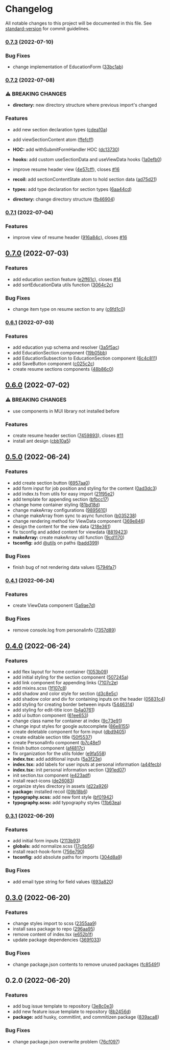 # Changelog

All notable changes to this project will be documented in this file. See [standard-version](https://github.com/conventional-changelog/standard-version) for commit guidelines.

### [0.7.3](https://github.com/kennethtegrado/resumetor/compare/v0.7.2...v0.7.3) (2022-07-10)


### Bug Fixes

* change implementation of EducationForm ([33bc1ab](https://github.com/kennethtegrado/resumetor/commit/33bc1ab0f175ae492b22df5e0db7d61ac73d806e))

### [0.7.2](https://github.com/kennethtegrado/resumetor/compare/v0.7.1...v0.7.2) (2022-07-08)


### ⚠ BREAKING CHANGES

* **directory:** new directory structure where previous import's changed

### Features

* add new section declaration types ([cdea10a](https://github.com/kennethtegrado/resumetor/commit/cdea10a49c6645bdbbac0f2454bd48d9cc6d78b6))
* add viewSectionContent atom ([ffefcff](https://github.com/kennethtegrado/resumetor/commit/ffefcff0fa2a7f5c996b28c8b03f5f35e027f4ae))
* **HOC:** add withSubmitFormHandler HOC ([dc13730](https://github.com/kennethtegrado/resumetor/commit/dc13730dfe9ed14297a95544a5a6643ce64fe83f))
* **hooks:** add custom useSectionData and useViewData hooks ([1a0efb0](https://github.com/kennethtegrado/resumetor/commit/1a0efb04eb5ec0e86444525c00de491d8ab63e1a))
* improve resume header view ([4e57cff](https://github.com/kennethtegrado/resumetor/commit/4e57cffd0856a277bdae3c67592aab253f533481)), closes [#16](https://github.com/kennethtegrado/resumetor/issues/16)
* **recoil:** add sectionContentState atom to hold section data ([ad75d21](https://github.com/kennethtegrado/resumetor/commit/ad75d21bb5cd4b48d34527a92dd01dedca494147))
* **types:** add type declaration for section types ([6aa44cd](https://github.com/kennethtegrado/resumetor/commit/6aa44cd8fb0502700e906cf24e2f2f4985ec0d1e))


* **directory:** change directory structure ([fb46904](https://github.com/kennethtegrado/resumetor/commit/fb46904b8bf619a47e1ff6560344ca2e1cd1a985))

### [0.7.1](https://github.com/kennethtegrado/resumetor/compare/v0.7.0...v0.7.1) (2022-07-04)


### Features

* improve view of resume header ([916a84c](https://github.com/kennethtegrado/resumetor/commit/916a84cd92d7c01f5411569d931eade4437e35af)), closes [#16](https://github.com/kennethtegrado/resumetor/issues/16)

## [0.7.0](https://github.com/kennethtegrado/resumetor/compare/v0.6.1...v0.7.0) (2022-07-03)


### Features

* add education section feature ([e2ff61c](https://github.com/kennethtegrado/resumetor/commit/e2ff61ce4db43251c3c95739c6a8c4a4687f370b)), closes [#14](https://github.com/kennethtegrado/resumetor/issues/14)
* add sortEducationData utils function ([3064c2c](https://github.com/kennethtegrado/resumetor/commit/3064c2cbe09f53f2ba8fd07106b8b2a5acdf53d2))


### Bug Fixes

* change item type on resume section to any ([c6fd1c0](https://github.com/kennethtegrado/resumetor/commit/c6fd1c0e8230ab1a8387ba34cdafeb1f31c7aa02))

### [0.6.1](https://github.com/kennethtegrado/resumetor/compare/v0.6.0...v0.6.1) (2022-07-03)


### Features

* add education yup schema and resolver ([3a5f5ac](https://github.com/kennethtegrado/resumetor/commit/3a5f5ace7b787d0f29fbc0408196c4ca4377d53b))
* add EducationSection component ([19b05bb](https://github.com/kennethtegrado/resumetor/commit/19b05bba7d33a2e3a3cc1e922e9c55308253c0ee))
* add EducationSubsection to EducationSection component ([6c4c811](https://github.com/kennethtegrado/resumetor/commit/6c4c811a2ffe1a61e51f8eb8e7626a3fa34c7b8c))
* add SaveButton component ([c025c2c](https://github.com/kennethtegrado/resumetor/commit/c025c2ca001010c6e1f6e741bda17b9b9ac96ad7))
* create resume sections components ([48b86c0](https://github.com/kennethtegrado/resumetor/commit/48b86c0eb782affc4556a7cccf63f59c0990aee3))

## [0.6.0](https://github.com/kennethtegrado/resumetor/compare/v0.5.0...v0.6.0) (2022-07-02)


### ⚠ BREAKING CHANGES

* use components in MUI library not installed before

### Features

* create resume header section ([7459893](https://github.com/kennethtegrado/resumetor/commit/74598934f964c79865fc94c8bfbd5f1d25252426)), closes [#11](https://github.com/kennethtegrado/resumetor/issues/11)
* install ant design ([cbb10a5](https://github.com/kennethtegrado/resumetor/commit/cbb10a59c8fcfceca8815acf46c5d8f746074aa5))

## [0.5.0](https://github.com/kennethtegrado/resumetor/compare/v0.4.1...v0.5.0) (2022-06-24)


### Features

* add create section button ([6957aa0](https://github.com/kennethtegrado/resumetor/commit/6957aa024687d78de60af21af9c58388a1aef744))
* add form input for job position and styling for the content ([0ad3dc3](https://github.com/kennethtegrado/resumetor/commit/0ad3dc333d386a036bac08c7b48ff9284c3ef8d9))
* add index.ts from utils for easy import ([21f95e2](https://github.com/kennethtegrado/resumetor/commit/21f95e263e8e2cc9ee95baf26e5797327979e612))
* add template for appending section ([bfbcc17](https://github.com/kennethtegrado/resumetor/commit/bfbcc17362f8d7ecea77c699c1eebb8c9e0ef4ff))
* change home container styling ([81bd18d](https://github.com/kennethtegrado/resumetor/commit/81bd18d8c09a60560e38840fba0241a89d727ea6))
* change makeArray configurations ([9895610](https://github.com/kennethtegrado/resumetor/commit/98956102e4d854d4b2a63c726abb1955e3a2d0c9))
* change makeArray from sync to async function ([b035238](https://github.com/kennethtegrado/resumetor/commit/b035238186e251ed2d72d650ff3743b017a6530d))
* change rendering method for ViewData component ([369e846](https://github.com/kennethtegrado/resumetor/commit/369e8467dc98de27f87574a8dea77d9ba5cf8db9))
* design the content for the view data ([218e361](https://github.com/kennethtegrado/resumetor/commit/218e361bf20e86a51a71e9f4dab5fdf0cbe2e4b1))
* fix tsconfig and added content for viewdata ([8819423](https://github.com/kennethtegrado/resumetor/commit/88194237dd6dd3bcc3a566a981777d369b562b8b))
* **makeArray:** create makeArray util function ([9cd1170](https://github.com/kennethtegrado/resumetor/commit/9cd11707a558b8b4033e1e18b4ddeb433af63e81))
* **tsconfig:** add [@utils](https://github.com/utils) on paths ([badd399](https://github.com/kennethtegrado/resumetor/commit/badd39946724473c5aecd974fb9574820108a884))


### Bug Fixes

* finish bug of not rendering data values ([5794fa7](https://github.com/kennethtegrado/resumetor/commit/5794fa7514fe04693d2e82b86e521e7fb67718b2))

### [0.4.1](https://github.com/kennethtegrado/resumetor/compare/v0.4.0...v0.4.1) (2022-06-24)


### Features

* create ViewData component ([5a9ae7d](https://github.com/kennethtegrado/resumetor/commit/5a9ae7d2ac700f4cd6e46289216b89d598556760))


### Bug Fixes

* remove console.log from personalinfo ([7357d89](https://github.com/kennethtegrado/resumetor/commit/7357d89d156ccc32541ffa5325d738adb41485ca))

## [0.4.0](https://github.com/kennethtegrado/resumetor/compare/v0.3.1...v0.4.0) (2022-06-24)


### Features

* add flex layout for home container ([1053b09](https://github.com/kennethtegrado/resumetor/commit/1053b097a21a39efa453089abb81d45ccb30cf39))
* add initial styling for the section component ([507245a](https://github.com/kennethtegrado/resumetor/commit/507245a252165a9bf92b0c11bbbc130e062bc63a))
* add link component for appending links ([7107c2e](https://github.com/kennethtegrado/resumetor/commit/7107c2e1354bebb58fd51ff8ce6e037d836c92cc))
* add mixins.scss ([1f107c8](https://github.com/kennethtegrado/resumetor/commit/1f107c878a34f60761e61cab56a86bfbbc87b969))
* add shadow and color style for section ([d3c8e5c](https://github.com/kennethtegrado/resumetor/commit/d3c8e5c8973171b79e34c8bdf86b1e7ea94a9717))
* add shadow color and div for containing inputs on the header ([05831c4](https://github.com/kennethtegrado/resumetor/commit/05831c47bc414cd621ccfef21c0c196414067dbf))
* add styling for creating border between inputs ([5446314](https://github.com/kennethtegrado/resumetor/commit/5446314ab73c2bb61714ac4acc151ada7fbd97d5))
* add styling for edit-title icon ([b4a0761](https://github.com/kennethtegrado/resumetor/commit/b4a076199439bfcbbf3572438a892b6d7638c466))
* add ui button component ([61ee653](https://github.com/kennethtegrado/resumetor/commit/61ee653ad01c20543289e5e23ca05f3d8a64a59b))
* change class name for container at index ([9c73e91](https://github.com/kennethtegrado/resumetor/commit/9c73e91a3ebc07cbd58c737a38da0cf7640dcdc7))
* change input styles for google autocomplete ([86e8155](https://github.com/kennethtegrado/resumetor/commit/86e815521df8f0ec5cc476a7877c00023a95cb03))
* create deletable component for form input ([dbd9405](https://github.com/kennethtegrado/resumetor/commit/dbd94054477b0c0e437e5a84d1ce595178ff7cd0))
* create editable section title ([50f5537](https://github.com/kennethtegrado/resumetor/commit/50f5537535345a70c29ffc3e43675d7b56d6d418))
* create PersonalInfo component ([b7c48e1](https://github.com/kennethtegrado/resumetor/commit/b7c48e11c28d4ad1bf8287c4c25b470f4db728c7))
* finish button component ([af4817c](https://github.com/kennethtegrado/resumetor/commit/af4817c7325f48fd596d6d774b36061a04214951))
* fix organization for the utils folder ([e9fa558](https://github.com/kennethtegrado/resumetor/commit/e9fa5587b0f72f25ec88c8058834078d9edac317))
* **index.tsx:** add additional inputs ([5a3f23e](https://github.com/kennethtegrado/resumetor/commit/5a3f23e694ae56e55cf043f2da30e66a9b1ee5ab))
* **index.tsx:** add labels for user inputs at personal information ([a44fecb](https://github.com/kennethtegrado/resumetor/commit/a44fecb8886e28b42d4c2f4628ba28348906b73c))
* **index.tsx:** init personal information section ([391ed07](https://github.com/kennethtegrado/resumetor/commit/391ed0747b2753c5ad7378fa1e54d1939311cf9b))
* init section.tsx component ([e423adf](https://github.com/kennethtegrado/resumetor/commit/e423adf169296d7820ea7f4be60fed1e1a38b0e1))
* install react-icons ([de26083](https://github.com/kennethtegrado/resumetor/commit/de260832accbd0e151bdc3a5ee56c496d8f840b7))
* organize styles directory in assets ([d22a926](https://github.com/kennethtegrado/resumetor/commit/d22a926d4bcc72aa5996dfe517ab97c87de9f1a7))
* **package:** installed recoil ([09b18b6](https://github.com/kennethtegrado/resumetor/commit/09b18b6871138fca8cfd5d2da7b70dbd0297fb1f))
* **typography.scss:** add new font style ([bf01942](https://github.com/kennethtegrado/resumetor/commit/bf019428f6f25afc52535be437cb5d8f2189d21f))
* **typography.scss:** add typography styles ([11b63ea](https://github.com/kennethtegrado/resumetor/commit/11b63ea949f6b49429171b68d503368133522f05))

### [0.3.1](https://github.com/kennethtegrado/resumetor/compare/v0.3.0...v0.3.1) (2022-06-20)


### Features

* add initial form inputs ([2113b93](https://github.com/kennethtegrado/resumetor/commit/2113b9317ba808f959c03e9479e001d651ee949a))
* **globals:** add normalize.scss ([17c5b56](https://github.com/kennethtegrado/resumetor/commit/17c5b56b9b8704589e5c33854a7da6aa35fde034))
* install react-hook-form ([756e790](https://github.com/kennethtegrado/resumetor/commit/756e790b9e32e55a1b2ec1ac9d721a4937b211cc))
* **tsconfig:** add absolute paths for imports ([304d8a9](https://github.com/kennethtegrado/resumetor/commit/304d8a91ab8f416699797f16a5cdf2ef3d5939a4))


### Bug Fixes

* add email type string for field values ([693a820](https://github.com/kennethtegrado/resumetor/commit/693a8206cbfe12051f320f1b11d8c7fab3652c38))

## [0.3.0](https://github.com/kennethtegrado/resumetor/compare/v0.2.0...v0.3.0) (2022-06-20)


### Features

* change styles import to scss ([2355aa9](https://github.com/kennethtegrado/resumetor/commit/2355aa9d91d6c150ccce501b98c96830f857b1bc))
* install sass package to repo ([296aa95](https://github.com/kennethtegrado/resumetor/commit/296aa9583c0bc9c4a087e7e25f6b85976c1512c0))
* remove content of index.tsx ([e652b1f](https://github.com/kennethtegrado/resumetor/commit/e652b1f69ae3fcd3940fe8dc01ba6abcfd6fe605))
* update package dependencies ([369f033](https://github.com/kennethtegrado/resumetor/commit/369f0336ee16160af13f5491d2035c6fc24e3c21))


### Bug Fixes

* change package.json contents to remove unused packages ([fc85491](https://github.com/kennethtegrado/resumetor/commit/fc85491a94218d3284e2c32dab5f4647a264e35e))

## 0.2.0 (2022-06-20)


### Features

* add bug issue template to repository ([3e8c0e3](https://github.com/kennethtegrado/resumetor/commit/3e8c0e3b9ae1d37ef3310a58a248c1a531f1b37a))
* add new feature issue template to repository ([8b2456d](https://github.com/kennethtegrado/resumetor/commit/8b2456df677bbee536ddbf0852e355b911a0538c))
* **package:** add husky, commitlint, and commitizen package ([839aca8](https://github.com/kennethtegrado/resumetor/commit/839aca8db23593f6a09d2c2c64499699e7d8b8fd))


### Bug Fixes

* change package.json overwrite problem ([76cf097](https://github.com/kennethtegrado/resumetor/commit/76cf0978710d5ad4085bc83d030dfa2c30228e85))
